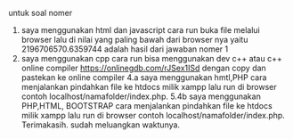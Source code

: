 untuk soal nomer 
1. saya menggunakan html dan  javascript cara run buka file melalui browser lalu di nilai yang paling bawah dari browser nya yaitu 2196706570.6359744 adalah hasil dari jawaban nomer 1
3. saya menggunakan cpp cara run bisa menggunakan dev c++ atau c++ online compiler https://onlinegdb.com/rJSex1ISd dengan copy dan pastekan ke online compiler
4.a saya  menggunakan hmtl,PHP cara menjalankan pindahkan file ke htdocs milik xampp lalu run  di browser contoh localhost/namafolder/index.php.
5.4b saya menggunakan PHP,HTML,  BOOTSTRAP  cara menjalankan pindahkan file ke htdocs milik xampp lalu run  di browser contoh localhost/namafolder/index.php.
Terimakasih. sudah meluangkan waktunya.
 
